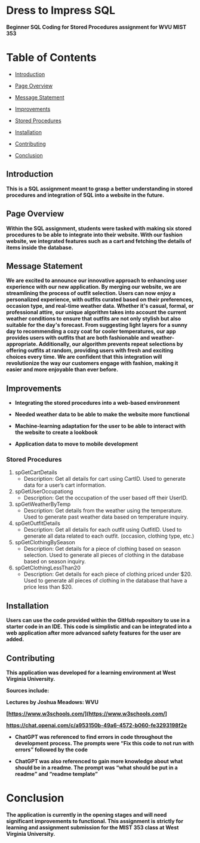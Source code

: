 # Dress to Impress SQL 
**Beginner SQL Coding for Stored Procedures assignment for WVU MIST 353** 


# **Table of Contents**

- [Introduction](#introduction)

- [Page Overview](#pageOverview)

- [Message Statement](#MessageStatement)

- [Improvements](#improvements)

- [Stored Procedures](#storedprocedures)

- [Installation](#installation)

- [Contributing](#contributing)

- [Conclusion](#conclusion)

## Introduction 

**This is a SQL assignment meant to grasp a better understanding in stored procedures and integration of SQL into a website in the future.**  
## **Page Overview**

**Within the SQL assignment, students were tasked with making six stored procedures to be able to integrate into their website.  With our fashion website, we integrated features such as a cart and fetching the details of items inside the database.**

## **Message Statement**
**We are excited to announce our innovative approach to enhancing user experience with our new application. By merging our website, we are streamlining the process of outfit selection. Users can now enjoy a personalized experience, with outfits curated based on their preferences, occasion type, and real-time weather data. Whether it's casual, formal, or professional attire, our unique algorithm takes into account the current weather conditions to ensure that outfits are not only stylish but also suitable for the day's forecast. From suggesting light layers for a sunny day to recommending a cozy coat for cooler temperatures, our app provides users with outfits that are both fashionable and weather-appropriate. Additionally, our algorithm prevents repeat selections by offering outfits at random, providing users with fresh and exciting choices every time. We are confident that this integration will revolutionize the way our customers engage with fashion, making it easier and more enjoyable than ever before.**

## **Improvements**

-   **Integrating the stored procedures into a web-based environment**
    
-   **Needed weather data to be able to make the website more functional**
    
-   **Machine-learning adaptation for the user to be able to interact with the website to create a lookbook**

-   **Application data to move to mobile development**

### Stored Procedures

1. spGetCartDetails
    * Description: Get all details for cart using CartID. Used to generate data for a user’s cart information.
2. spGetUserOccupationg
    * Description: Get the occupation of the user based off their UserID.   
3. spGetWeatherByTemp
    * Description: Get details from the weather using the temperature. Used to generate past weather data based on temperature inquiry.
4. spGetOutfitDetails
    * Description: Get all details for each outfit using OutfitID. Used to generate all data related to each outfit. (occasion, clothing type, etc.)
5. spGetClothingBySeason
    * Description: Get details for a piece of clothing based on season selection. Used to generate all pieces of clothing in the database based on season inquiry.
6. spGetClothingLessThan20
    * Description: Get details for each piece of clothing priced under $20. Used to generate all pieces of clothing in the database that have a price less than $20.

## **Installation**

**Users can use the code provided within the GitHub repository to use in a starter code in an IDE. This code is simplistic and can be integrated into a web application after more advanced safety features for the user are added.**

## **Contributing**

**This application was developed for a learning environment at West Virginia University.**

**Sources include:**

**Lectures by Joshua Meadows: WVU**

**[https://www.w3schools.com/](https://www.w3schools.com/]**

**https://chat.openai.com/c/a953150b-49a6-4572-b060-fe3293198f2e**

-   **ChatGPT was referenced to find errors in code throughout the development process. The prompts were “Fix this code to not run with errors” followed by the code**
    
-   **ChatGPT was also referenced to gain more knowledge about what should be in a readme. The prompt was “what should be put in a readme” and “readme template”**

# **Conclusion**
**The application is currently in the opening stages and will need significant improvements to functional.   This assignment is strictly for learning and assignment submission for the MIST 353 class at West Virginia University.**
